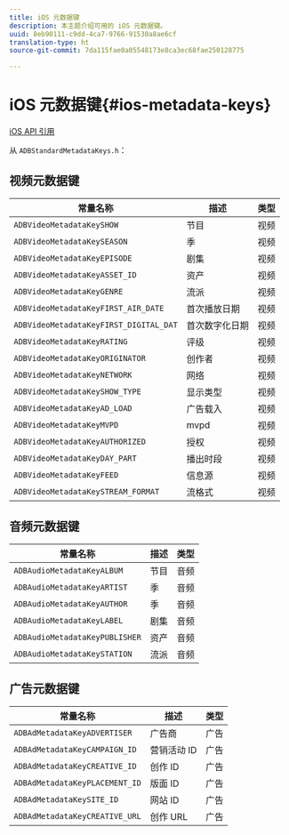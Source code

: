 ```yaml
---
title: iOS 元数据键
description: 本主题介绍可用的 iOS 元数据键。
uuid: 8eb90111-c9dd-4ca7-9766-91530a8ae6cf
translation-type: ht
source-git-commit: 7da115fae0a05548173e8ca3ec68fae250128775

---
```



# iOS 元数据键{#ios-metadata-keys}

[iOS API 引用](https://adobe-marketing-cloud.github.io/media-sdks/reference/ios/)

从 `ADBStandardMetadataKeys.h`：

## 视频元数据键

| 常量名称 | 描述 | 类型 |
|---|---|---|
| `ADBVideoMetadataKeySHOW` | 节目 | 视频 |
| `ADBVideoMetadataKeySEASON` | 季 | 视频 |
| `ADBVideoMetadataKeyEPISODE` | 剧集 | 视频 |
| `ADBVideoMetadataKeyASSET_ID` | 资产 | 视频 |
| `ADBVideoMetadataKeyGENRE` | 流派 | 视频 |
| `ADBVideoMetadataKeyFIRST_AIR_DATE` | 首次播放日期 | 视频 |
| `ADBVideoMetadataKeyFIRST_DIGITAL_DAT` | 首次数字化日期 | 视频 |
| `ADBVideoMetadataKeyRATING` | 评级 | 视频 |
| `ADBVideoMetadataKeyORIGINATOR` | 创作者 | 视频 |
| `ADBVideoMetadataKeyNETWORK` | 网络 | 视频 |
| `ADBVideoMetadataKeySHOW_TYPE` | 显示类型 | 视频 |
| `ADBVideoMetadataKeyAD_LOAD` | 广告载入 | 视频 |
| `ADBVideoMetadataKeyMVPD` | mvpd | 视频 |
| `ADBVideoMetadataKeyAUTHORIZED` | 授权 | 视频 |
| `ADBVideoMetadataKeyDAY_PART` | 播出时段 | 视频 |
| `ADBVideoMetadataKeyFEED` | 信息源 | 视频 |
| `ADBVideoMetadataKeySTREAM_FORMAT` | 流格式 | 视频 |

## 音频元数据键

| 常量名称 | 描述 | 类型 |
|---|---|---|
| `ADBAudioMetadataKeyALBUM` | 节目 | 音频 |
| `ADBAudioMetadataKeyARTIST` | 季 | 音频 |
| `ADBAudioMetadataKeyAUTHOR` | 季 | 音频 |
| `ADBAudioMetadataKeyLABEL` | 剧集 | 音频 |
| `ADBAudioMetadataKeyPUBLISHER` | 资产 | 音频 |
| `ADBAudioMetadataKeySTATION` | 流派 | 音频 |

## 广告元数据键

| 常量名称 | 描述 | 类型 |
|---|---|---|
| `ADBAdMetadataKeyADVERTISER` | 广告商 | 广告 |
| `ADBAdMetadataKeyCAMPAIGN_ID` | 营销活动 ID | 广告 |
| `ADBAdMetadataKeyCREATIVE_ID` | 创作 ID | 广告 |
| `ADBAdMetadataKeyPLACEMENT_ID` | 版面 ID | 广告 |
| `ADBAdMetadataKeySITE_ID` | 网站 ID | 广告 |
| `ADBAdMetadataKeyCREATIVE_URL` | 创作 URL | 广告 |

